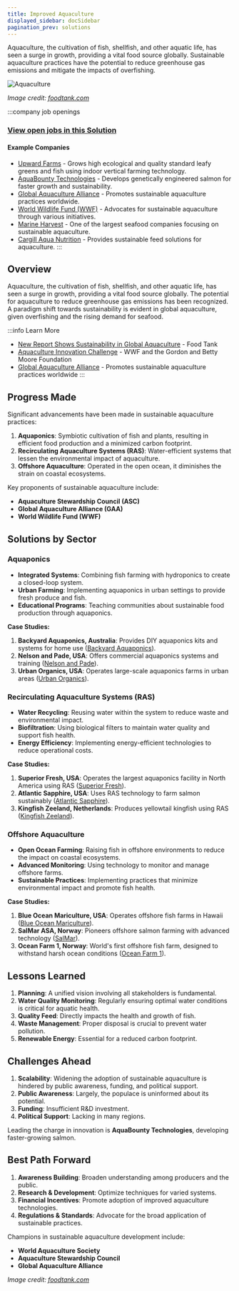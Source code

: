 ```yaml
---
title: Improved Aquaculture
displayed_sidebar: docSidebar
pagination_prev: solutions
---
```


Aquaculture, the cultivation of fish, shellfish, and other aquatic life, has seen a surge in growth, providing a vital food source globally. Sustainable aquaculture practices have the potential to reduce greenhouse gas emissions and mitigate the impacts of overfishing.

![Aquaculture](../static/img/aquaculture.jpg)

*Image credit: [foodtank.com](https://foodtank.com/news/2021/07/new-report-shows-sustainability-in-global-aquaculture/)*

:::company job openings
### [View open jobs in this Solution](https://climatebase.org/jobs?l=&q=&drawdown_solutions=Improved+Aquaculture)
#### Example Companies
- [Upward Farms](https://www.upwardfarms.com) - Grows high ecological and quality standard leafy greens and fish using indoor vertical farming technology.
- [AquaBounty Technologies](https://www.aquabounty.com) - Develops genetically engineered salmon for faster growth and sustainability.
- [Global Aquaculture Alliance](https://www.aquaculturealliance.org) - Promotes sustainable aquaculture practices worldwide.
- [World Wildlife Fund (WWF)](https://www.worldwildlife.org) - Advocates for sustainable aquaculture through various initiatives.
- [Marine Harvest](https://www.marineharvest.com) - One of the largest seafood companies focusing on sustainable aquaculture.
- [Cargill Aqua Nutrition](https://www.cargill.com) - Provides sustainable feed solutions for aquaculture.
:::

## Overview

Aquaculture, the cultivation of fish, shellfish, and other aquatic life, has seen a surge in growth, providing a vital food source globally. The potential for aquaculture to reduce greenhouse gas emissions has been recognized. A paradigm shift towards sustainability is evident in global aquaculture, given overfishing and the rising demand for seafood.

:::info Learn More
- [New Report Shows Sustainability in Global Aquaculture](https://foodtank.com/news/2021/07/new-report-shows-sustainability-in-global-aquaculture/) - Food Tank
- [Aquaculture Innovation Challenge](https://www.aquacultureinnovation.com) - WWF and the Gordon and Betty Moore Foundation
- [Global Aquaculture Alliance](https://www.aquaculturealliance.org) - Promotes sustainable aquaculture practices worldwide
:::

## Progress Made

Significant advancements have been made in sustainable aquaculture practices:

1. **Aquaponics**: Symbiotic cultivation of fish and plants, resulting in efficient food production and a minimized carbon footprint.
2. **Recirculating Aquaculture Systems (RAS)**: Water-efficient systems that lessen the environmental impact of aquaculture.
3. **Offshore Aquaculture**: Operated in the open ocean, it diminishes the strain on coastal ecosystems.

Key proponents of sustainable aquaculture include:

- **Aquaculture Stewardship Council (ASC)**
- **Global Aquaculture Alliance (GAA)**
- **World Wildlife Fund (WWF)**

## Solutions by Sector

### Aquaponics
- **Integrated Systems**: Combining fish farming with hydroponics to create a closed-loop system.
- **Urban Farming**: Implementing aquaponics in urban settings to provide fresh produce and fish.
- **Educational Programs**: Teaching communities about sustainable food production through aquaponics.

**Case Studies:**
1. **Backyard Aquaponics, Australia**: Provides DIY aquaponics kits and systems for home use ([Backyard Aquaponics](https://www.backyardaquaponics.com)).
2. **Nelson and Pade, USA**: Offers commercial aquaponics systems and training ([Nelson and Pade](https://www.aquaponics.com)).
3. **Urban Organics, USA**: Operates large-scale aquaponics farms in urban areas ([Urban Organics](https://urbanorganics.com)).

### Recirculating Aquaculture Systems (RAS)
- **Water Recycling**: Reusing water within the system to reduce waste and environmental impact.
- **Biofiltration**: Using biological filters to maintain water quality and support fish health.
- **Energy Efficiency**: Implementing energy-efficient technologies to reduce operational costs.

**Case Studies:**
1. **Superior Fresh, USA**: Operates the largest aquaponics facility in North America using RAS ([Superior Fresh](https://www.superiorfresh.com)).
2. **Atlantic Sapphire, USA**: Uses RAS technology to farm salmon sustainably ([Atlantic Sapphire](https://atlanticsapphire.com)).
3. **Kingfish Zeeland, Netherlands**: Produces yellowtail kingfish using RAS ([Kingfish Zeeland](https://www.kingfish-zeeland.com)).

### Offshore Aquaculture
- **Open Ocean Farming**: Raising fish in offshore environments to reduce the impact on coastal ecosystems.
- **Advanced Monitoring**: Using technology to monitor and manage offshore farms.
- **Sustainable Practices**: Implementing practices that minimize environmental impact and promote fish health.

**Case Studies:**
1. **Blue Ocean Mariculture, USA**: Operates offshore fish farms in Hawaii ([Blue Ocean Mariculture](https://www.bofish.com)).
2. **SalMar ASA, Norway**: Pioneers offshore salmon farming with advanced technology ([SalMar](https://www.salmar.no)).
3. **Ocean Farm 1, Norway**: World's first offshore fish farm, designed to withstand harsh ocean conditions ([Ocean Farm 1](https://www.oceanfarm.no)).

## Lessons Learned

1. **Planning**: A unified vision involving all stakeholders is fundamental.
2. **Water Quality Monitoring**: Regularly ensuring optimal water conditions is critical for aquatic health.
3. **Quality Feed**: Directly impacts the health and growth of fish.
4. **Waste Management**: Proper disposal is crucial to prevent water pollution.
5. **Renewable Energy**: Essential for a reduced carbon footprint.

## Challenges Ahead

1. **Scalability**: Widening the adoption of sustainable aquaculture is hindered by public awareness, funding, and political support.
2. **Public Awareness**: Largely, the populace is uninformed about its potential.
3. **Funding**: Insufficient R&D investment.
4. **Political Support**: Lacking in many regions.

Leading the charge in innovation is **AquaBounty Technologies**, developing faster-growing salmon.

## Best Path Forward

1. **Awareness Building**: Broaden understanding among producers and the public.
2. **Research & Development**: Optimize techniques for varied systems.
3. **Financial Incentives**: Promote adoption of improved aquaculture technologies.
4. **Regulations & Standards**: Advocate for the broad application of sustainable practices.

Champions in sustainable aquaculture development include:

- **World Aquaculture Society**
- **Aquaculture Stewardship Council**
- **Global Aquaculture Alliance**

*Image credit: [foodtank.com](https://foodtank.com/news/2021/07/new-report-shows-sustainability-in-global-aquaculture/)*
